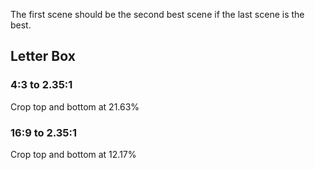 The first scene should be the second best scene if the last scene is the best.

## Letter Box

### 4:3 to 2.35:1

Crop top and bottom at 21.63%

### 16:9 to 2.35:1

Crop top and bottom at 12.17%
